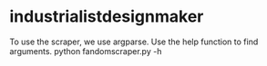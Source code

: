 # industrialistdesignmaker

To use the scraper, we use argparse. Use the help function to find arguments. python fandomscraper.py -h